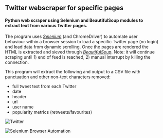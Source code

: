 ## Twitter webscraper for specific pages
  
#### Python web scraper using Selenium and BeautifulSoup modules to extract text from various Twitter pages.
  
The program uses *<a href="http://www.seleniumhq.org/" target="_blank">Selenium</a>* (and ChromeDriver) to automate user behaviour within a browser session to load a specific Twitter page (no login) and load data from dynamic scrolling. Once the pages are rendered the HTML is extracted and sieved through *<a href="http://www.crummy.com/software/BeautifulSoup/bs4/doc/" target="_blank">BeautifulSoup</a>*. Note: it will continue scraping until 1) end of feed is reached, 2) manual interrupt by killing the connection.
  
This program will extract the following and output to a CSV file with punctuation and other non-text characters removed:
- full tweet text from each Twitter
- date
- header
- url
- user name 
- popularity metrics (retweets/favourites)


![Twitter](https://g.twimg.com/Twitter_logo_blue.png)

![Selenium Browser Automation](http://www.seleniumhq.org/images/big-logo.png)
